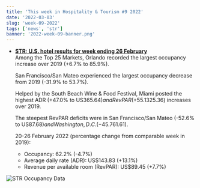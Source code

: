 ```yaml
---
title: 'This week in Hospitality & Tourism #9 2022'
date: '2022-03-03'
slug: 'week-09-2022'
tags: ['news', 'str']
banner: '2022-week-09-banner.png'
---
```


- **[STR: U.S. hotel results for week ending 26 February](https://str.com/press-release/str-us-hotel-results-week-ending-26-february)**  
  Among the Top 25 Markets, Orlando recorded the largest occupancy increase over 2019 (+6.7% to 85.9%).
  
  San Francisco/San Mateo experienced the largest occupancy decrease from 2019 (-31.9% to 53.7%).
  
  Helped by the South Beach Wine & Food Festival, Miami posted the highest ADR (+47.0% to US$365.64) and RevPAR (+55.1% to US$325.36) increases over 2019.
  
  The steepest RevPAR deficits were in San Francisco/San Mateo (-52.6% to US$87.68) and Washington, D.C. (-45.7% to US$61.61).
  
  20-26 February 2022 (percentage change from comparable week in 2019):

  - Occupancy: 62.2% (-4.7%)
  - Average daily rate (ADR): US$143.83 (+13.1%)
  - Revenue per available room (RevPAR): US$89.45 (+7.7%)

![STR Occupancy Data](/images/blogimages/2022-week-09-occupancy.png)
